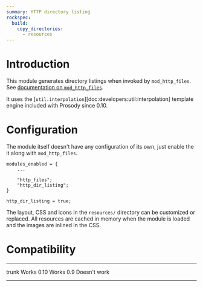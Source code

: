 ```yaml
---
summary: HTTP directory listing
rockspec:
  build:
    copy_directories:
      - resources
---
```


Introduction
============

This module generates directory listings when invoked by
`mod_http_files`. See [documentation on
`mod_http_files`](http://prosody.im/doc/modules/mod_http_files).

It uses the [`util.interpolation`][doc:developers:util:interpolation]
template engine included with Prosody since 0.10.

Configuration
=============

The module itself doesn't have any configuration of its own, just enable
the it along with `mod_http_files`.

    modules_enabled = {
        ...

        "http_files";
        "http_dir_listing";
    }

    http_dir_listing = true;

The layout, CSS and icons in the `resources/` directory can be
customized or replaced. All resources are cached in memory when the
module is loaded and the images are inlined in the CSS.

Compatibility
=============

  ------- --------------
  trunk   Works
  0.10    Works
  0.9     Doesn't work
  ------- --------------
